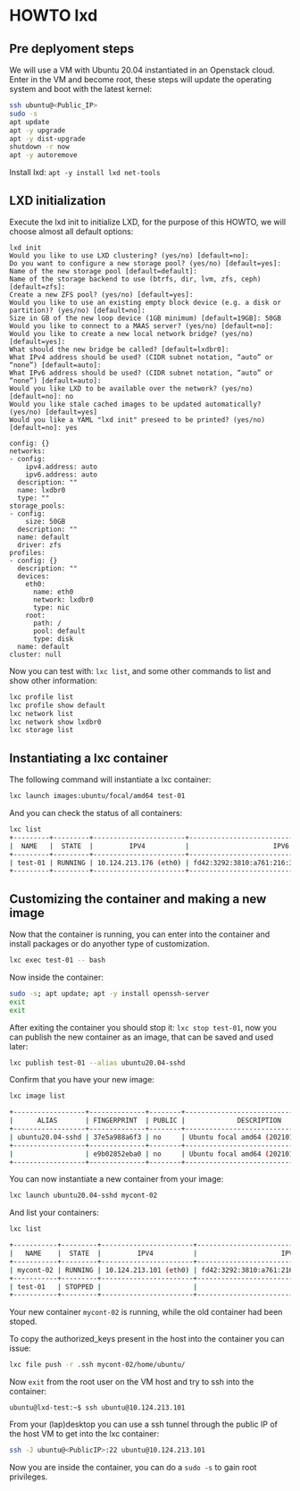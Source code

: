 # HOWTO lxd

## Pre deplyoment steps

We will use a VM with Ubuntu 20.04 instantiated in an Openstack cloud. Enter in the VM and become root,
these steps will update the operating system and boot with the latest kernel:

```bash
ssh ubuntu@<Public_IP>
sudo -s
apt update
apt -y upgrade
apt -y dist-upgrade
shutdown -r now
apt -y autoremove
```

Install lxd: `apt -y install lxd net-tools `

## LXD initialization

Execute the lxd init to initialize LXD, for the purpose of this HOWTO, we will choose almost all default
options:

```
lxd init
Would you like to use LXD clustering? (yes/no) [default=no]: 
Do you want to configure a new storage pool? (yes/no) [default=yes]: 
Name of the new storage pool [default=default]: 
Name of the storage backend to use (btrfs, dir, lvm, zfs, ceph) [default=zfs]: 
Create a new ZFS pool? (yes/no) [default=yes]: 
Would you like to use an existing empty block device (e.g. a disk or partition)? (yes/no) [default=no]: 
Size in GB of the new loop device (1GB minimum) [default=19GB]: 50GB
Would you like to connect to a MAAS server? (yes/no) [default=no]: 
Would you like to create a new local network bridge? (yes/no) [default=yes]: 
What should the new bridge be called? [default=lxdbr0]: 
What IPv4 address should be used? (CIDR subnet notation, “auto” or “none”) [default=auto]: 
What IPv6 address should be used? (CIDR subnet notation, “auto” or “none”) [default=auto]: 
Would you like LXD to be available over the network? (yes/no) [default=no]: no
Would you like stale cached images to be updated automatically? (yes/no) [default=yes] 
Would you like a YAML "lxd init" preseed to be printed? (yes/no) [default=no]: yes

config: {}
networks:
- config:
    ipv4.address: auto
    ipv6.address: auto
  description: ""
  name: lxdbr0
  type: ""
storage_pools:
- config:
    size: 50GB
  description: ""
  name: default
  driver: zfs
profiles:
- config: {}
  description: ""
  devices:
    eth0:
      name: eth0
      network: lxdbr0
      type: nic
    root:
      path: /
      pool: default
      type: disk
  name: default
cluster: null
```

Now you can test with: `lxc list`, and some other commands to list and show other information:

```bash
lxc profile list
lxc profile show default
lxc network list
lxc network show lxdbr0
lxc storage list
```

## Instantiating a lxc container

The following command will instantiate a lxc container:

```bash
lxc launch images:ubuntu/focal/amd64 test-01
```

And you can check the status of all containers:

```bash
lxc list
+---------+---------+-----------------------+-----------------------------------------------+-----------+-----------+
|  NAME   |  STATE  |         IPV4          |                     IPV6                      |   TYPE    | SNAPSHOTS |
+---------+---------+-----------------------+-----------------------------------------------+-----------+-----------+
| test-01 | RUNNING | 10.124.213.176 (eth0) | fd42:3292:3810:a761:216:3eff:fe15:aaad (eth0) | CONTAINER | 0         |
+---------+---------+-----------------------+-----------------------------------------------+-----------+-----------+
```

## Customizing the container and making a new image

Now that the container is running, you can enter into the container and install packages or
do anyother type of customization.

```bash
lxc exec test-01 -- bash
```

Now inside the container:

```bash
sudo -s; apt update; apt -y install openssh-server
exit
exit
```

After exiting the container you should stop it: `lxc stop test-01`, now you can publish the new container as an image,
that can be saved and used later:

```bash
lxc publish test-01 --alias ubuntu20.04-sshd
```

Confirm that you have your new image:

```bash
lxc image list

+------------------+--------------+--------+-------------------------------------+--------------+-----------+----------+------------------------------+
|      ALIAS       | FINGERPRINT  | PUBLIC |             DESCRIPTION             | ARCHITECTURE |   TYPE    |   SIZE   |         UPLOAD DATE          |
+------------------+--------------+--------+-------------------------------------+--------------+-----------+----------+------------------------------+
| ubuntu20.04-sshd | 37e5a988a6f3 | no     | Ubuntu focal amd64 (20210111_07:42) | x86_64       | CONTAINER | 163.71MB | Jan 11, 2021 at 4:57pm (UTC) |
+------------------+--------------+--------+-------------------------------------+--------------+-----------+----------+------------------------------+
|                  | e9b02852eba0 | no     | Ubuntu focal amd64 (20210111_07:42) | x86_64       | CONTAINER | 100.21MB | Jan 11, 2021 at 2:54pm (UTC) |
+------------------+--------------+--------+-------------------------------------+--------------+-----------+----------+------------------------------+
```

You can now instantiate a new container from your image:

```bash
lxc launch ubuntu20.04-sshd mycont-02
```

And list your containers:

```bash
lxc list

+-----------+---------+-----------------------+-----------------------------------------------+-----------+-----------+
|   NAME    |  STATE  |         IPV4          |                     IPV6                      |   TYPE    | SNAPSHOTS |
+-----------+---------+-----------------------+-----------------------------------------------+-----------+-----------+
| mycont-02 | RUNNING | 10.124.213.101 (eth0) | fd42:3292:3810:a761:216:3eff:fe92:9089 (eth0) | CONTAINER | 0         |
+-----------+---------+-----------------------+-----------------------------------------------+-----------+-----------+
| test-01   | STOPPED |                       |                                               | CONTAINER | 0         |
+-----------+---------+-----------------------+-----------------------------------------------+-----------+-----------+
```

Your new container `mycont-02` is running, while the old container had been stoped.

To copy the authorized_keys present in the host into the container you can issue:

```bash
lxc file push -r .ssh mycont-02/home/ubuntu/
```

Now `exit` from the root user on the VM host and try to ssh into the container:

```
ubuntu@lxd-test:~$ ssh ubuntu@10.124.213.101
```

From your (lap)desktop you can use a ssh tunnel through the public IP of the host VM to get into the lxc container:

```bash
ssh -J ubuntu@<PublicIP>:22 ubuntu@10.124.213.101
```

Now you are inside the container, you can do a `sudo -s` to gain root privileges.
